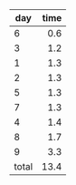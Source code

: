 | day | time |
|-----|-----:|
| 6 | 0.6 |
| 3 | 1.2 |
| 1 | 1.3 |
| 2 | 1.3 |
| 5 | 1.3 |
| 7 | 1.3 |
| 4 | 1.4 |
| 8 | 1.7 |
| 9 | 3.3 |
| total | 13.4 |
